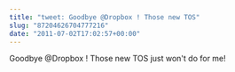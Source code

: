 ```yaml
---
title: "tweet: Goodbye @Dropbox ! Those new TOS"
slug: "87204626704777216"
date: "2011-07-02T17:02:57+00:00"
---
```

Goodbye @Dropbox ! Those new TOS just won't do for me!